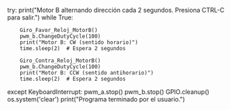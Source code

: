 

try:
    print("Motor B alternando dirección cada 2 segundos. Presiona CTRL-C para salir.")
    while True:
        
        Giro_Favor_Reloj_MotorB()
        pwm_b.ChangeDutyCycle(100)  
        print("Motor B: CW (sentido horario)")
        time.sleep(2)  # Espera 2 segundos

        Giro_Contra_Reloj_MotorB()
        pwm_b.ChangeDutyCycle(100) 
        print("Motor B: CCW (sentido antihorario)")
        time.sleep(2)  # Espera 2 segundos

except KeyboardInterrupt:
    pwm_a.stop()
    pwm_b.stop()
    GPIO.cleanup()
    os.system('clear')
    print("Programa terminado por el usuario.")
